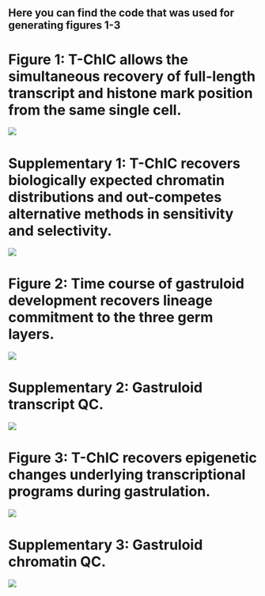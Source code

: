 ## Here you can find the code that was used for generating figures 1-3

# Figure 1: T-ChIC allows the simultaneous recovery of full-length transcript and histone mark position from the same single cell.

![](https://github.com/marloes3105/tchic/blob/main/figures/png/fig1.png?raw=true)

# Supplementary 1: T-ChIC recovers biologically expected chromatin distributions and out-competes alternative methods in sensitivity and selectivity.

![](https://github.com/marloes3105/tchic/blob/main/figures/png/figS1.png?raw=true)

# Figure 2: Time course of gastruloid development recovers lineage commitment to the three germ layers.

![](https://github.com/marloes3105/tchic/blob/main/figures/png/fig2.png?raw=true)

# Supplementary 2: Gastruloid transcript QC.

![](https://github.com/marloes3105/tchic/blob/main/figures/png/figS2.png?raw=true)

# Figure 3: T-ChIC recovers epigenetic changes underlying transcriptional programs during gastrulation.

![](https://github.com/marloes3105/tchic/blob/main/figures/png/fig3.png?raw=true)

# Supplementary 3: Gastruloid chromatin QC.

![](https://github.com/marloes3105/tchic/blob/main/figures/png/figS3.png?raw=true)


